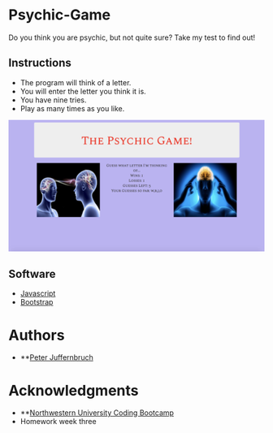 # Psychic-Game

Do you think you are psychic, but not quite sure? Take my test to find out!

## Instructions

* The program will think of a letter.
* You will enter the letter you think it is.
* You have nine tries.
* Play as many times as you like.

![screenshot](assets/images/screenshot.png)

## Software

* [Javascript](https://www.javascript.com/)
* [Bootstrap](https://getbootstrap.com/)

# Authors

* **[Peter Juffernbruch](https://github.com/peterjuff)

# Acknowledgments

* **[Northwestern University Coding Bootcamp](https://bootcamp.northwestern.edu/coding/)
* Homework week three